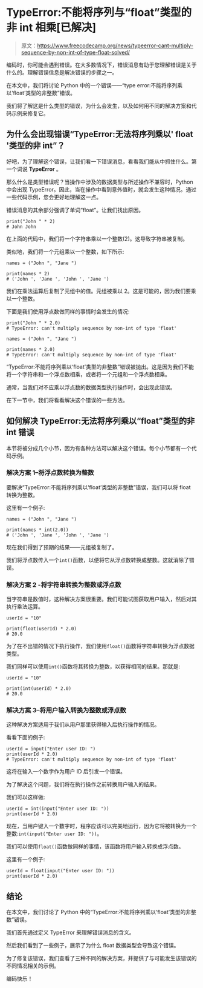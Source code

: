 # TypeError:不能将序列与“float”类型的非 int 相乘[已解决]

> 原文：<https://www.freecodecamp.org/news/typeerror-cant-multiply-sequence-by-non-int-of-type-float-solved/>

编码时，你可能会遇到错误。在大多数情况下，错误消息有助于您理解错误是关于什么的。理解错误信息是解决错误的步骤之一。

在本文中，我们将讨论 Python 中的一个错误——“type error:不能将序列乘以‘float’类型的非整数”错误。

我们将了解这是什么类型的错误，为什么会发生，以及如何用不同的解决方案和代码示例来修复它。

## 为什么会出现错误“TypeError:无法将序列乘以' float '类型的非 int”？

好吧，为了理解这个错误，让我们看一下错误消息，看看我们能从中抓住什么。第一个词说 **TypeError** 。

那么什么是类型错误呢？当操作中涉及的数据类型与所述操作不兼容时，Python 中会出现 TypeError。因此，当在操作中看到意外值时，就会发生这种情况。通过一些代码示例，您会更好地理解这一点。

错误消息的其余部分强调了单词“float”。让我们找出原因。

```
print("John " * 2)
# John John 
```

在上面的代码中，我们将一个字符串乘以一个整数(2)。这导致字符串被复制。

类似地，我们将一个元组乘以一个整数，如下所示:

```
names = ("John ", "Jane ")

print(names * 2)
# ('John ', 'Jane ', 'John ', 'Jane ')
```

我们在乘法运算后复制了元组中的值。元组被乘以 2。这是可能的，因为我们要乘以一个整数。

下面是我们使用浮点数做同样的事情时会发生的情况:

```
print("John " * 2.0)
# TypeError: can't multiply sequence by non-int of type 'float' 
```

```
names = ("John ", "Jane ")

print(names * 2.0)
# TypeError: can't multiply sequence by non-int of type 'float'
```

“TypeError:不能将序列乘以‘float’类型的非整数”错误被抛出。这是因为我们不能将一个字符串和一个浮点数相乘，或者将一个元组和一个浮点数相乘。

通常，当我们对不应乘以浮点数的数据类型执行操作时，会出现此错误。

在下一节中，我们将看看解决这个错误的一些方法。

## 如何解决 TypeError:无法将序列乘以“float”类型的非 int 错误

本节将被分成几个小节，因为有各种方法可以解决这个错误。每个小节都有一个代码示例。

### 解决方案 1–将浮点数转换为整数

要解决“TypeError:不能将序列乘以‘float’类型的非整数”错误，我们可以将 float 转换为整数。

这里有一个例子:

```
names = ("John ", "Jane ")

print(names * int(2.0))
# ('John ', 'Jane ', 'John ', 'Jane ')
```

现在我们得到了预期的结果——元组被复制了。

我们将浮点数传入一个`int()`函数，以便将它从浮点数转换成整数。这就消除了错误。

### 解决方案 2 -将字符串转换为整数或浮点数

当字符串是数值时，这种解决方案很重要。我们可能试图获取用户输入，然后对其执行乘法运算。

```
userId = "10"

print(float(userId) * 2.0)
# 20.0 
```

为了在不出错的情况下执行操作，我们使用`float()`函数将字符串转换为浮点数据类型。

我们同样可以使用`int()`函数将其转换为整数，以获得相同的结果。那就是:

```
userId = "10"

print(int(userId) * 2.0)
# 20.0 
```

### 解决方案 3–将用户输入转换为整数或浮点数

这种解决方案适用于我们从用户那里获得输入后执行操作的情况。

看看下面的例子:

```
userId = input("Enter user ID: ")
print(userId * 2.0)
# TypeError: can't multiply sequence by non-int of type 'float'
```

这将在输入一个数字作为用户 ID 后引发一个错误。

为了解决这个问题，我们将在执行操作之前转换用户输入的结果。

我们可以这样做:

```
userId = int(input("Enter user ID: "))
print(userId * 2.0) 
```

现在，当用户键入一个数字时，程序应该可以完美地运行，因为它将被转换为一个整数:`int(input("Enter user ID: "))`。

我们可以使用`float()`函数做同样的事情，该函数将用户输入转换成浮点数。

这里有一个例子:

```
userId = float(input("Enter user ID: "))
print(userId * 2.0) 
```

## 结论

在本文中，我们讨论了 Python 中的“TypeError:不能将序列乘以‘float’类型的非整数”错误。

我们首先通过定义 TypeError 来理解错误消息的含义。

然后我们看到了一些例子，展示了为什么 float 数据类型会导致这个错误。

为了修复该错误，我们查看了三种不同的解决方案，并提供了与可能发生该错误的不同情况相关的示例。

编码快乐！